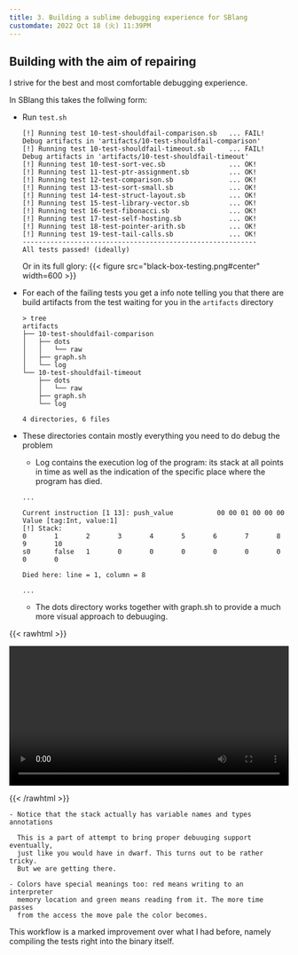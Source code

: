 ```yaml
---
title: 3. Building a sublime debugging experience for SBlang
customdate: 2022 Oct 18 (火) 11:39PM
---
```


## Building with the aim of repairing 

I strive for the best and most comfortable debugging experience.

In SBlang this takes the follwing form:

- Run `test.sh`

  ```
  [!] Running test 10-test-shouldfail-comparison.sb   ... FAIL!
  Debug artifacts in 'artifacts/10-test-shouldfail-comparison'
  [!] Running test 10-test-shouldfail-timeout.sb      ... FAIL!
  Debug artifacts in 'artifacts/10-test-shouldfail-timeout'
  [!] Running test 10-test-sort-vec.sb                ... OK!
  [!] Running test 11-test-ptr-assignment.sb          ... OK!
  [!] Running test 12-test-comparison.sb              ... OK!
  [!] Running test 13-test-sort-small.sb              ... OK!
  [!] Running test 14-test-struct-layout.sb           ... OK!
  [!] Running test 15-test-library-vector.sb          ... OK!
  [!] Running test 16-test-fibonacci.sb               ... OK!
  [!] Running test 17-test-self-hosting.sb            ... OK!
  [!] Running test 18-test-pointer-arith.sb           ... OK!
  [!] Running test 19-test-tail-calls.sb              ... OK!
  -----------------------------------------------------------
  All tests passed! (ideally)
  ```

  Or in its full glory:
  {{< figure src="black-box-testing.png#center" width=600 >}}

- For each of the failing tests you get a info note telling you that there are
  build artifacts from the test waiting for you in the `artifacts` directory

  ```
  > tree
  artifacts
  ├── 10-test-shouldfail-comparison
  │   ├── dots
  │   │   └── raw
  │   ├── graph.sh
  │   └── log
  └── 10-test-shouldfail-timeout
      ├── dots
      │   └── raw
      ├── graph.sh
      └── log

  4 directories, 6 files
  ```

- These directories contain mostly everything you need to do debug the problem

  - Log contains the execution log of the program: its stack at all points in
    time as well as the indication of the specific place where the program has
    died.

  ```
  ...

  Current instruction [1 13]: push_value           00 00 01 00 00 00       Value [tag:Int, value:1]
  [!] Stack:
  0       1       2       3       4       5       6       7       8       9       10  
  s0      false   1       0       0       0       0       0       0       0       0

  Died here: line = 1, column = 8

  ...
  ```

  - The dots directory works together with graph.sh to provide a much more
    visual approach to debuuging. 

{{< rawhtml >}} 

<video width=100% controls autoplay>
    <source src="./graphviz-debugging.mkv">
</video>

{{< /rawhtml >}}

    - Notice that the stack actually has variable names and types annotations
      
      This is a part of attempt to bring proper debuuging support eventually,
      just like you would have in dwarf. This turns out to be rather tricky.
      But we are getting there.

    - Colors have special meanings too: red means writing to an interpreter
      memory location and green means reading from it. The more time passes
      from the access the move pale the color becomes.

This workflow is a marked improvement over what I had before, namely
compiling the tests right into the binary itself.
